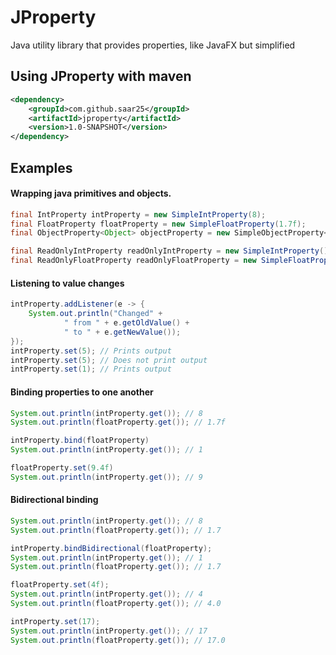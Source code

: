 # JProperty
Java utility library that provides properties, like JavaFX but simplified

## Using JProperty with maven
```xml
<dependency>
    <groupId>com.github.saar25</groupId>
    <artifactId>jproperty</artifactId>
    <version>1.0-SNAPSHOT</version>
</dependency>
```

## Examples

#### Wrapping java primitives and objects.

```java
final IntProperty intProperty = new SimpleIntProperty(8);
final FloatProperty floatProperty = new SimpleFloatProperty(1.7f);
final ObjectProperty<Object> objectProperty = new SimpleObjectProperty<>(new Object());

final ReadOnlyIntProperty readOnlyIntProperty = new SimpleIntProperty();
final ReadOnlyFloatProperty readOnlyFloatProperty = new SimpleFloatProperty();
```
#### Listening to value changes
```java
intProperty.addListener(e -> {
    System.out.println("Changed" +
            " from " + e.getOldValue() +
            " to " + e.getNewValue());
});
intProperty.set(5); // Prints output
intProperty.set(5); // Does not print output
intProperty.set(1); // Prints output
```
#### Binding properties to one another
```java
System.out.println(intProperty.get()); // 8
System.out.println(floatProperty.get()); // 1.7f

intProperty.bind(floatProperty)
System.out.println(intProperty.get()); // 1

floatProperty.set(9.4f)
System.out.println(intProperty.get()); // 9
```
#### Bidirectional binding
```java
System.out.println(intProperty.get()); // 8
System.out.println(floatProperty.get()); // 1.7

intProperty.bindBidirectional(floatProperty);
System.out.println(intProperty.get()); // 1
System.out.println(floatProperty.get()); // 1.7

floatProperty.set(4f);
System.out.println(intProperty.get()); // 4
System.out.println(floatProperty.get()); // 4.0

intProperty.set(17);
System.out.println(intProperty.get()); // 17 
System.out.println(floatProperty.get()); // 17.0
```